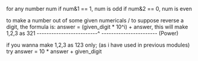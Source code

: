 for any number num
if num&1 == 1, num is odd
if num&2 == 0, num is even


to make a number out of some given numericals / to suppose reverse a digit, the formula is:
answer = (given_digit * 10^i) + answer, this will make 1,2,3 as 321
-------------------------^
----------------------- (Power)

if you wanna make 1,2,3 as 123 only; (as i have used in previous modules)
try
answer = 10 * answer + given_digit